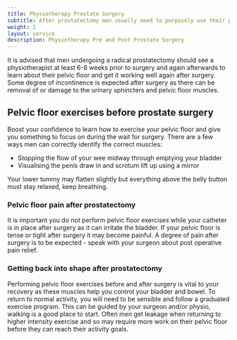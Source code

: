 ```yaml
---
title: Physiotherapy Prostate Surgery
subtitle: After prostatectomy men usually need to purposely use their pelvic floor muscles to control their bladder. It is easier to learn how to use the muscles before having the surgery - knowing where they are and how to use them correctly will assist with your recovery.
weight: 2
layout: service
description: Physiotherapy Pre and Post Prostate Surgery
---
```


It is advised that men undergoing a radical prostatectomy should see a physiotherapist at least 6-8 weeks prior to surgery and again afterwards to learn about their pelvic floor and get it working well again after surgery. Some degree of incontinence is expected after surgery as there can be removal of or damage to the urinary sphincters and pelvic floor muscles.

## Pelvic floor exercises before prostate surgery

Boost your confidence to learn how to exercise your pelvic floor and give you something to focus on during the wait for surgery. There are a few ways men can correctly identify the correct muscles:

- Stopping the flow of your wee midway through emptying your bladder
- Visualising the penis draw in and scrotum lift up using a mirror

Your lower tummy may flatten slightly but everything above the belly button must stay relaxed, keep breathing. 

### Pelvic floor pain after prostatectomy

It is important you do not perform pelvic floor exercises while your catheter is in place after surgery as it can irritate the bladder. If your pelvic floor is tense or tight after surgery it may become painful. A degree of pain after surgery is to be expected - speak with your surgeon about post operative pain relief. 

### Getting back into shape after prostatectomy 

Performing pelvic floor exercises before and after surgery is vital to your recovery as these muscles help you control your bladder and bowel. To return to normal activity, you will need to be sensible and follow a graduated exercise program. This can be guided by your surgeon and/or physio, walking is a good place to start. Often men get leakage when returning to higher intensity exercise and so may require more work on their pelvic floor before they can reach their activity goals.
